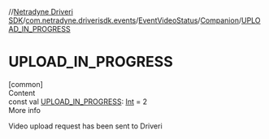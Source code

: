 //[Netradyne Driveri SDK](../../../index.md)/[com.netradyne.driverisdk.events](../../index.md)/[EventVideoStatus](../index.md)/[Companion](index.md)/[UPLOAD_IN_PROGRESS](-u-p-l-o-a-d_-i-n_-p-r-o-g-r-e-s-s.md)



# UPLOAD_IN_PROGRESS  
[common]  
Content  
const val [UPLOAD_IN_PROGRESS](-u-p-l-o-a-d_-i-n_-p-r-o-g-r-e-s-s.md): [Int](https://kotlinlang.org/api/latest/jvm/stdlib/kotlin/-int/index.html) = 2  
More info  


Video upload request has been sent to Driveri

  



